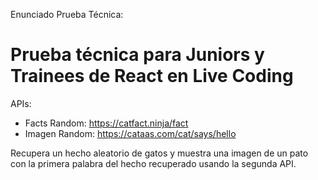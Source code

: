 Enunciado Prueba Técnica:

# Prueba técnica para Juniors y Trainees de React en Live Coding

APIs:

- Facts Random: https://catfact.ninja/fact
- Imagen Random: https://cataas.com/cat/says/hello

Recupera un hecho aleatorio de gatos y muestra una imagen de un pato con la primera palabra del hecho
recuperado usando la segunda API.
